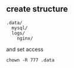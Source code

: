 ## create structure
```
.data/
  mysql/
  logs/
    nginx/
```
and set access
```
chown -R 777 .data
```